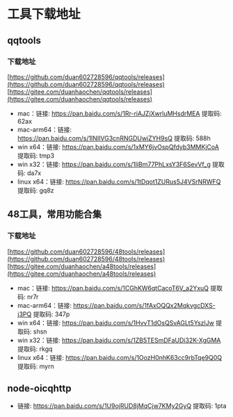 # 工具下载地址

## qqtools

### 下载地址
[https://github.com/duan602728596/qqtools/releases](https://github.com/duan602728596/qqtools/releases)   
[https://gitee.com/duanhaochen/qqtools/releases](https://gitee.com/duanhaochen/qqtools/releases)
* mac：链接: https://pan.baidu.com/s/1Rr-riAJZjXwrluMHsdrMEA 提取码: 62ax
* mac-arm64：链接: https://pan.baidu.com/s/1lNIIVG3cnRNGDUwiZYH9sQ 提取码: 588h
* win x64：链接: https://pan.baidu.com/s/1xMY6jvOspQfdyb3MMKjCoA 提取码: tmp3
* win x32：链接: https://pan.baidu.com/s/1liBm77PhLxsY3F6SevVf_g 提取码: da7x
* linux x64：链接: https://pan.baidu.com/s/1tDqot1ZURus5J4VSrNRWFQ 提取码: gq8z

## 48工具，常用功能合集

### 下载地址
[https://github.com/duan602728596/48tools/releases](https://github.com/duan602728596/48tools/releases)   
[https://gitee.com/duanhaochen/a48tools/releases](https://gitee.com/duanhaochen/a48tools/releases)
* mac：链接: https://pan.baidu.com/s/1CGhKW6qtCacoT6V_a2YxuQ 提取码: nr7r
* mac-arm64：链接: https://pan.baidu.com/s/1fAxOQQx2MqkvgcDXS-j3PQ 提取码: 347p
* win x64：链接: https://pan.baidu.com/s/1HvvT1dOsQSvAGLt5YszlJw 提取码: shsn
* win x32：链接: https://pan.baidu.com/s/1ZB5TESmDFaUDi32K-XgGMA 提取码: rkgq
* linux x64：链接: https://pan.baidu.com/s/1OozH0nhK63cc9rbTqe9Q0Q 提取码: myrn

## node-oicqhttp

* 链接: https://pan.baidu.com/s/1U9ojRUD8jMqCjw7KMy2GyQ 提取码: 1pta
